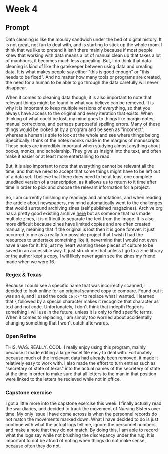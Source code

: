 # Week 4

## Prompt
Data cleaning is like the mouldy sandwich under the bed of digital history. It is not great, not fun to deal with, and is starting to stick up the whole room. I think that we like to pretend it isn't there mainly because if most people knew that working with data means a lot of manual clean up that takes a lot of manhours, it becomes much less appealing. But, I do think that data cleaning is kind of like the gatekeeper between using data and creating data. It is what makes people say either "this is good enough" or "this needs to be fixed". And no matter how many tools or programs are created, the need for a human to be able to go through the data carefully will never disappear. 

When it comes to cleaning data though, it is also important to note that relevant things might be found in what you believe can be removed. It is why it is important to keep multiple versions of everything, so that you always have access to the original and every iteration that exists. When thinking of what could be lost, my mind goes to things like margin notes, manual corrections, and perhaps purposeful spelling errors. Many of these things would be looked at by a program and be seen as "incorrect", whereas a human is able to look at the whole and see where things belong. Specifically I think of the notes monks made in the margins of manuscripts. These notes are incredibly important when studying almost anything about books, monks, and scholarship. They give us insight into the text, and often make it easier or at least more entertaining to read.

But, it is also important to note that everything cannot be relevant all the time, and that we need to accept that some things might have to be left out of a data set. I believe that there does need to be at least one complete unedited version of a transcription, as it allows us to return to it time after time in order to pick and choose the relevant information for a project. 

So, I am currently finishing my readings and annotations, and when reading the article about newspapers, my mind automatically went to the challenges that would surround archiving zines (self published magazines). Archive.org has a pretty good existing archive [here](https://archive.org/details/zines) but as someone that has made multiple zines, it is difficult to separate the text from the image. It is also more difficult because zines have limited copies and are often created manually, meaning that if the original is lost then it is gone forever. It just occurred to me as a really fun possible project that I wish I had the resources to undertake something like it, nevermind that I would not even have a use for it. It's just my heart wanting these pieces of culture to be saved in an accessible way. It just struck me that unless I go to a zine library or the author kept a copy, I will likely never again see the zines my friend made when we were 16. 
 
### Regex & Texas
Because I could see a specific name that was incorrectly scanned, I decided to look online for an original scanned copy to compare. Found out it was an é, and I used the code `c6|c\^` to replace what I wanted. I learned that `\` followed by a special character makes it recognize that character as text and not code. Unfortunately, I don't think that indepth Regex is something I will use in the future, unless it is only to find specific terms. When it comes to replacing, I am simply too worried about accidentally changing something that I won't catch afterwards. 
### Open Refine
THIS. WAS. REALLY. COOL. I really enjoy using this program, mainly because it made editing a large excel file easy to deal with. Fortunately because much of the irrelevant data had already been removed, it made it relatively easy to work with. I also made the effort to turn entries such as "secretary of state of texas" into the actual names of the secretery of state at the time in order to make sure that all letters to the man in that position were linked to the letters he recieved while not in office. 
### Capstone exercise
I got a little more into the capstone exercise this week. I finally actually read the war diaries, and decided to track the movement of Nursing Sisters over time. My only issue I have come across is when the personnel records do not match the movements marked down. What I have decided to do is just continue with what the actual logs tell me, ignore the personnel numbers, and make a note that they do not match. By doing this, I am able to record what the logs say while not brushing the discrepancy under the rug. It is important to not be afraid of noting when things do not make sense, because often they do not. 
